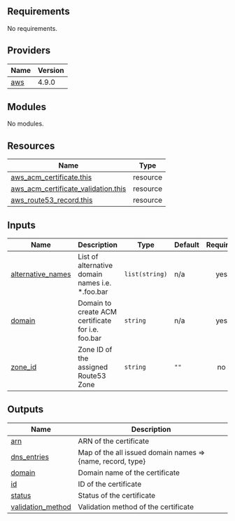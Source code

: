 <!-- prettier-ignore-start -->
<!-- markdownlint-disable -->
<!-- BEGINNING OF PRE-COMMIT-TERRAFORM DOCS HOOK -->
## Requirements

No requirements.

## Providers

| Name | Version |
|------|---------|
| <a name="provider_aws"></a> [aws](#provider\_aws) | 4.9.0 |

## Modules

No modules.

## Resources

| Name | Type |
|------|------|
| [aws_acm_certificate.this](https://registry.terraform.io/providers/hashicorp/aws/latest/docs/resources/acm_certificate) | resource |
| [aws_acm_certificate_validation.this](https://registry.terraform.io/providers/hashicorp/aws/latest/docs/resources/acm_certificate_validation) | resource |
| [aws_route53_record.this](https://registry.terraform.io/providers/hashicorp/aws/latest/docs/resources/route53_record) | resource |

## Inputs

| Name | Description | Type | Default | Required |
|------|-------------|------|---------|:--------:|
| <a name="input_alternative_names"></a> [alternative\_names](#input\_alternative\_names) | List of alternative domain names i.e. *.foo.bar | `list(string)` | n/a | yes |
| <a name="input_domain"></a> [domain](#input\_domain) | Domain to create ACM certificate for i.e. foo.bar | `string` | n/a | yes |
| <a name="input_zone_id"></a> [zone\_id](#input\_zone\_id) | Zone ID of the assigned Route53 Zone | `string` | `""` | no |

## Outputs

| Name | Description |
|------|-------------|
| <a name="output_arn"></a> [arn](#output\_arn) | ARN of the certificate |
| <a name="output_dns_entries"></a> [dns\_entries](#output\_dns\_entries) | Map of the all issued domain names => {name, record, type} |
| <a name="output_domain"></a> [domain](#output\_domain) | Domain name of the certificate |
| <a name="output_id"></a> [id](#output\_id) | ID of the certificate |
| <a name="output_status"></a> [status](#output\_status) | Status of the certificate |
| <a name="output_validation_method"></a> [validation\_method](#output\_validation\_method) | Validation method of the certificate |
<!-- END OF PRE-COMMIT-TERRAFORM DOCS HOOK -->
<!-- markdownlint-disable -->
<!-- prettier-ignore-end -->
